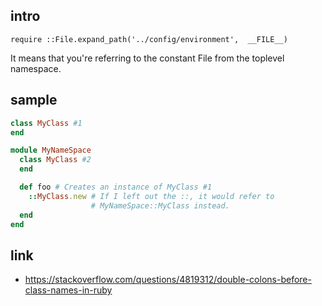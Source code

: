 ## intro
  `require ::File.expand_path('../config/environment',  __FILE__)`
  
  It means that you're referring to the constant File from the toplevel namespace. 

## sample

```ruby
class MyClass #1
end

module MyNameSpace
  class MyClass #2
  end

  def foo # Creates an instance of MyClass #1
    ::MyClass.new # If I left out the ::, it would refer to
                  # MyNameSpace::MyClass instead.
  end
end
```

## link
* https://stackoverflow.com/questions/4819312/double-colons-before-class-names-in-ruby